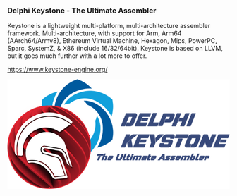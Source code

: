### Delphi Keystone - The Ultimate Assembler

Keystone is a lightweight multi-platform, multi-architecture assembler framework.
Multi-architecture, with support for Arm, Arm64 (AArch64/Armv8), Ethereum Virtual Machine, Hexagon, Mips, PowerPC, Sparc, SystemZ, & X86 (include 16/32/64bit).
Keystone is based on LLVM, but it goes much further with a lot more to offer. 

https://www.keystone-engine.org/

![Screenshot](DKeystone.png)

#
